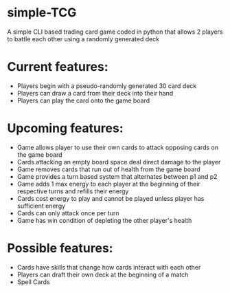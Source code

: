 # simple-TCG
A simple CLI based trading card game coded in python that allows 2 players to battle each other using a randomly generated deck

# Current features:
- Players begin with a pseudo-randomly generated 30 card deck
- Players can draw a card from their deck into their hand
- Players can play the card onto the game board

# Upcoming features:
- Game allows player to use their own cards to attack opposing cards on the game board
- Cards attacking an empty board space deal direct damage to the player
- Game removes cards that run out of health from the game board
- Game provides a turn based system that alternates between p1 and p2
- Game adds 1 max energy to each player at the beginning of their respective turns and refills their energy
- Cards cost energy to play and cannot be played unless player has sufficient energy
- Cards can only attack once per turn
- Game has win condition of depleting the other player's health

# Possible features:
- Cards have skills that change how cards interact with each other
- Players can draft their own deck at the beginning of a match
- Spell Cards
